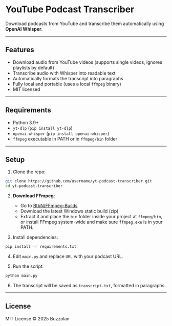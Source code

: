 # YouTube Podcast Transcriber

Download podcasts from YouTube and transcribe them automatically using **OpenAI Whisper**.

---

## Features

- Download audio from YouTube videos (supports single videos, ignores playlists by default)
- Transcribe audio with Whisper into readable text
- Automatically formats the transcript into paragraphs
- Fully local and portable (uses a local `ffmpeg` binary)
- MIT licensed

---

## Requirements

- Python 3.9+
- `yt-dlp` (`pip install yt-dlp`)
- `openai-whisper` (`pip install openai-whisper`)
- `ffmpeg` executable in PATH or in `ffmpeg/bin` folder

---

## Setup

1. Clone the repo:

```bash
git clone https://github.com/username/yt-podcast-transcriber.git
cd yt-podcast-transcriber
````

2. **Download FFmpeg**:

   * Go to [BtbN/FFmpeg-Builds](https://github.com/BtbN/FFmpeg-Builds/releases)
   * Download the latest Windows static build (zip)
   * Extract it and place the `bin` folder inside your project at `ffmpeg/bin`, or install FFmpeg system-wide and make sure `ffmpeg.exe` is in your PATH.

3. Install dependencies:

```bash
pip install -r requirements.txt
```

4. Edit `main.py` and replace `URL` with your podcast URL.

5. Run the script:

```bash
python main.py
```

6. The transcript will be saved as `transcript.txt`, formatted in paragraphs.

---

## License

MIT License © 2025 Buzzolan

```
